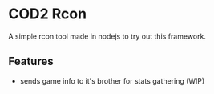 # COD2 Rcon

A simple rcon tool made in nodejs to try out this framework.



## Features

* sends game info to it's brother for stats gathering (WIP)
